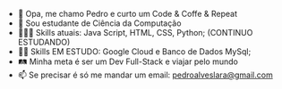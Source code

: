 - 👋 Opa, me chamo Pedro e curto um Code & Coffe & Repeat
- 👀 Sou estudante de Ciência da Computação
- 🧑🏻‍💻 Skills atuais: Java Script, HTML, CSS, Python; (CONTINUO ESTUDANDO)
- 🧗🏻 Skills EM ESTUDO: Google Cloud e Banco de Dados MySql;
- 🛤️ Minha meta é ser um Dev Full-Stack e viajar pelo mundo
- 📫 Se precisar é só me mandar um email: pedroalveslara@gmail.com
